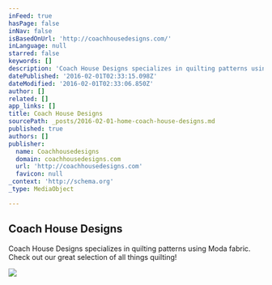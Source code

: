 ```yaml
---
inFeed: true
hasPage: false
inNav: false
isBasedOnUrl: 'http://coachhousedesigns.com/'
inLanguage: null
starred: false
keywords: []
description: 'Coach House Designs specializes in quilting patterns using Moda fabric. Check out our great selection of all things quilting!'
datePublished: '2016-02-01T02:33:15.098Z'
dateModified: '2016-02-01T02:33:06.850Z'
author: []
related: []
app_links: []
title: Coach House Designs
sourcePath: _posts/2016-02-01-home-coach-house-designs.md
published: true
authors: []
publisher:
  name: Coachhousedesigns
  domain: coachhousedesigns.com
  url: 'http://coachhousedesigns.com'
  favicon: null
_context: 'http://schema.org'
_type: MediaObject

---
```

<article style=""><h1>Coach House Designs</h1><p>Coach House Designs specializes in quilting patterns using Moda fabric. Check out our great selection of all things quilting!</p><img src="https://s3-us-west-2.amazonaws.com/the-grid-img/p/1f2448a444ea6146806013b25cc9bc113d54bfa9.jpg" /></article>